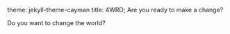 theme: jekyll-theme-cayman
title: 4WRD; Are you ready to make a change?
<head> Do you want to change the world? 
<script src="jquery.min.js"></script>
</head>





